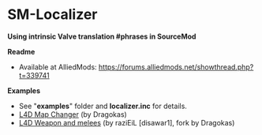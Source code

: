# SM-Localizer
**Using intrinsic Valve translation #phrases in SourceMod**

**Readme**
 - Available at AlliedMods: https://forums.alliedmods.net/showthread.php?t=339741

**Examples**
 - See "**examples**" folder and **localizer.inc** for details.
 - [L4D Map Changer](https://forums.alliedmods.net/showthread.php?t=311161) (by Dragokas)
 - [L4D Weapon and melees](https://github.com/dragokas/l4d2_weapons) (by raziEiL [disawar1], fork by Dragokas)
